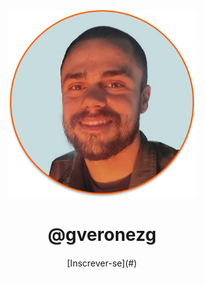 <div align="center">
  <img src="https://github.com/gveronezg/gveronezg/blob/main/GVG.png" alt="gveronezg" width="300" height="300">
</div>

# <div align="center">@gveronezg</div>

<div align="center">
  <ul style="width: 300px; list-style: none; padding: 0;">
    <li style="height: 30px; border: 1px solid rgba(255, 255, 255, 0.5); border-radius: 8px;">
      [Inscrever-se](#)
    </li>
  </ul>
</div>
